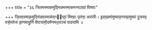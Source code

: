 +++
title = "३६ जितमस्माकमुद्भिन्नमस्माकमभ्यऽष्ठां विश्वाः"

+++
जि॒तम॒स्माक॒मुद्भि॑न्नम॒स्माक॑म॒भ्य᳡ष्ठां॒ विश्वाः॒ पृत॑ना॒ अरा॑तीः। इ॒दम॒हमा॑मुष्याय॒णस्या॒मुष्याः॑ पु॒त्रस्य॒ वर्च॒स्तेजः॑ प्रा॒णमायु॒र्नि वे॑ष्टयामी॒दमे॑नमध॒राञ्चं॑ पादयामि ॥